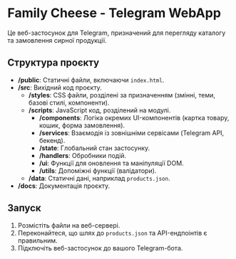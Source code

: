 # Family Cheese - Telegram WebApp

Це веб-застосунок для Telegram, призначений для перегляду каталогу та замовлення сирної продукції.

## Структура проєкту

- **/public**: Статичні файли, включаючи `index.html`.
- **/src**: Вихідний код проєкту.
  - **/styles**: CSS файли, розділені за призначенням (змінні, теми, базові стилі, компоненти).
  - **/scripts**: JavaScript код, розділений на модулі.
    - **/components**: Логіка окремих UI-компонентів (картка товару, кошик, форма замовлення).
    - **/services**: Взаємодія із зовнішніми сервісами (Telegram API, бекенд).
    - **/state**: Глобальний стан застосунку.
    - **/handlers**: Обробники подій.
    - **/ui**: Функції для оновлення та маніпуляції DOM.
    - **/utils**: Допоміжні функції (валідатори).
  - **/data**: Статичні дані, наприклад `products.json`.
- **/docs**: Документація проєкту.

## Запуск

1.  Розмістіть файли на веб-сервері.
2.  Переконайтеся, що шлях до `products.json` та API-ендпоінтів є правильним.
3.  Підключіть веб-застосунок до вашого Telegram-бота.